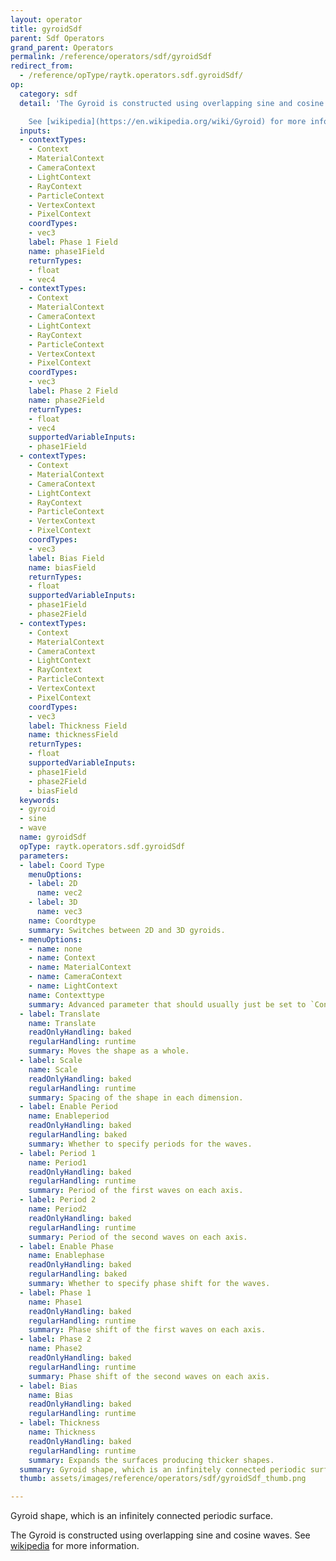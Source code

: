 ```yaml
---
layout: operator
title: gyroidSdf
parent: Sdf Operators
grand_parent: Operators
permalink: /reference/operators/sdf/gyroidSdf
redirect_from:
  - /reference/opType/raytk.operators.sdf.gyroidSdf/
op:
  category: sdf
  detail: 'The Gyroid is constructed using overlapping sine and cosine waves.

    See [wikipedia](https://en.wikipedia.org/wiki/Gyroid) for more information.'
  inputs:
  - contextTypes:
    - Context
    - MaterialContext
    - CameraContext
    - LightContext
    - RayContext
    - ParticleContext
    - VertexContext
    - PixelContext
    coordTypes:
    - vec3
    label: Phase 1 Field
    name: phase1Field
    returnTypes:
    - float
    - vec4
  - contextTypes:
    - Context
    - MaterialContext
    - CameraContext
    - LightContext
    - RayContext
    - ParticleContext
    - VertexContext
    - PixelContext
    coordTypes:
    - vec3
    label: Phase 2 Field
    name: phase2Field
    returnTypes:
    - float
    - vec4
    supportedVariableInputs:
    - phase1Field
  - contextTypes:
    - Context
    - MaterialContext
    - CameraContext
    - LightContext
    - RayContext
    - ParticleContext
    - VertexContext
    - PixelContext
    coordTypes:
    - vec3
    label: Bias Field
    name: biasField
    returnTypes:
    - float
    supportedVariableInputs:
    - phase1Field
    - phase2Field
  - contextTypes:
    - Context
    - MaterialContext
    - CameraContext
    - LightContext
    - RayContext
    - ParticleContext
    - VertexContext
    - PixelContext
    coordTypes:
    - vec3
    label: Thickness Field
    name: thicknessField
    returnTypes:
    - float
    supportedVariableInputs:
    - phase1Field
    - phase2Field
    - biasField
  keywords:
  - gyroid
  - sine
  - wave
  name: gyroidSdf
  opType: raytk.operators.sdf.gyroidSdf
  parameters:
  - label: Coord Type
    menuOptions:
    - label: 2D
      name: vec2
    - label: 3D
      name: vec3
    name: Coordtype
    summary: Switches between 2D and 3D gyroids.
  - menuOptions:
    - name: none
    - name: Context
    - name: MaterialContext
    - name: CameraContext
    - name: LightContext
    name: Contexttype
    summary: Advanced parameter that should usually just be set to `Context`.
  - label: Translate
    name: Translate
    readOnlyHandling: baked
    regularHandling: runtime
    summary: Moves the shape as a whole.
  - label: Scale
    name: Scale
    readOnlyHandling: baked
    regularHandling: runtime
    summary: Spacing of the shape in each dimension.
  - label: Enable Period
    name: Enableperiod
    readOnlyHandling: baked
    regularHandling: baked
    summary: Whether to specify periods for the waves.
  - label: Period 1
    name: Period1
    readOnlyHandling: baked
    regularHandling: runtime
    summary: Period of the first waves on each axis.
  - label: Period 2
    name: Period2
    readOnlyHandling: baked
    regularHandling: runtime
    summary: Period of the second waves on each axis.
  - label: Enable Phase
    name: Enablephase
    readOnlyHandling: baked
    regularHandling: baked
    summary: Whether to specify phase shift for the waves.
  - label: Phase 1
    name: Phase1
    readOnlyHandling: baked
    regularHandling: runtime
    summary: Phase shift of the first waves on each axis.
  - label: Phase 2
    name: Phase2
    readOnlyHandling: baked
    regularHandling: runtime
    summary: Phase shift of the second waves on each axis.
  - label: Bias
    name: Bias
    readOnlyHandling: baked
    regularHandling: runtime
  - label: Thickness
    name: Thickness
    readOnlyHandling: baked
    regularHandling: runtime
    summary: Expands the surfaces producing thicker shapes.
  summary: Gyroid shape, which is an infinitely connected periodic surface.
  thumb: assets/images/reference/operators/sdf/gyroidSdf_thumb.png

---
```



Gyroid shape, which is an infinitely connected periodic surface.

The Gyroid is constructed using overlapping sine and cosine waves.
See [wikipedia](https://en.wikipedia.org/wiki/Gyroid) for more information.